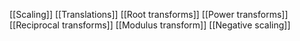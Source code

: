 [[Scaling]]
[[Translations]]
[[Root transforms]]
[[Power transforms]]
[[Reciprocal transforms]]
[[Modulus transform]]
[[Negative scaling]]

